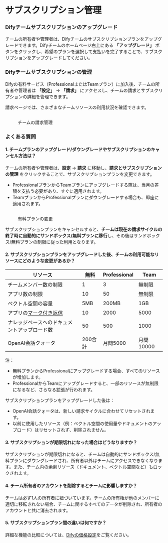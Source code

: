 # サブスクリプション管理

### Difyチームサブスクリプションのアップグレード

チームの所有者や管理者は、Difyチームのサブスクリプションプランをアップグレードできます。Difyチームのホームページ右上にある **「アップグレード」** ボタンをクリックし、希望のプランを選択して支払いを完了することで、サブスクリプションをアップグレードしてください。

### Difyチームサブスクリプションの管理

Difyの有料サービス（ProfessionalまたはTeamプラン）に加入後、チームの所有者や管理者は **「設定」** → **「請求」** にアクセスし、チームの請求とサブスクリプションの詳細を管理できます。

請求ページでは、さまざまなチームリソースの利用状況を確認できます。

<figure><img src="https://assets-docs.dify.ai//img/jp/management/8ecee0703bb697cec2fba0f8238a6652.webp" alt=""><figcaption><p>チームの請求管理</p></figcaption></figure>

### よくある質問

#### 1. チームプランのアップグレード/ダウングレードやサブスクリプションのキャンセル方法は？

チームの所有者や管理者は、**設定** → **請求** に移動し、**請求とサブスクリプションの管理** をクリックすることで、サブスクリプションプランを変更できます。

* ProfessionalプランからTeamプランにアップグレードする際は、当月の差額を支払う必要があり、すぐに適用されます。
* TeamプランからProfessionalプランにダウングレードする場合も、即座に適用されます。

<figure><img src="https://assets-docs.dify.ai//img/jp/management/01343e2c5c3b3eb585adfbb7a6beafa0.webp" alt=""><figcaption><p>有料プランの変更</p></figcaption></figure>

サブスクリプションプランをキャンセルすると、**チームは現在の請求サイクルの終了時に自動的にサンドボックス/無料プランに移行**し、その後はサンドボックス/無料プランの制限に従った利用となります。

#### 2. サブスクリプションプランをアップグレードした後、チームの利用可能なリソースにどのような変更があるか？

| リソース                                                             | 無料    | Professional | Team    |
| ---------------------------------------------------------------- | ----- | ------------ | ------- |
| チームメンバー数の制限                                                      | 1     | 3            | 無制限     |
| アプリ数の制限                                                          | 10    | 50           | 無制限     |
| ベクトル空間の容量                                                        | 5MB   | 200MB        | 1GB     |
| アプリの[マーク付き返信](https://docs.dify.ai/v/ja-jp/guides/biao-zhu/logs) | 10    | 2000         | 5000    |
| ナレッジベースへのドキュメントアップロード数                                           | 50    | 500          | 1000    |
| OpenAI会話クォータ                                                     | 200合計 | 月間5000       | 月間10000 |

注：

* 無料プランからProfessionalにアップグレードする場合、すべてのリソースが増加します。
* ProfessionalからTeamにアップグレードすると、一部のリソースが無制限になるなど、さらなる拡張が行われます。

サブスクリプションプランをアップグレードした後は：

* OpenAI会話クォータは、新しい請求サイクルに合わせてリセットされます。
* 以前に使用したリソース（例：ベクトル空間の使用量やドキュメントのアップロード）はリセットされず、削除されません。

#### 3. サブスクリプションが期限切れになった場合はどうなりますか？

サブスクリプションが期限切れになると、チームは自動的にサンドボックス/無料プランにダウングレードされ、所有者以外はチームにアクセスできなくなります。また、チーム内の余剰リソース（ドキュメント、ベクトル空間など）もロックされます。

#### 4. チーム所有者のアカウントを削除するとチームに影響しますか？

チームは必ず1人の所有者に紐づいています。チームの所有権が他のメンバーに適切に移転されない場合、チームに関するすべてのデータが削除され、所有者のアカウントと共に消去されます。

#### 5. サブスクリプションプラン間の違いは何ですか？

詳細な機能の比較については、[Difyの価格設定](https://dify.ai/pricing)をご覧ください。
